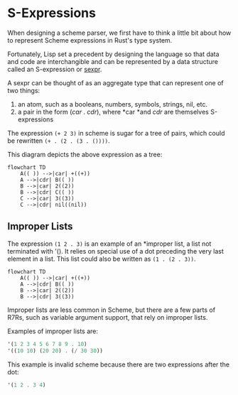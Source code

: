 [sexpr]: https://en.wikipedia.org/wiki/S-expression

# S-Expressions

When designing a scheme parser, we first have to think a little bit about how to represent Scheme expressions in Rust's type system.

Fortunately, Lisp set a precedent by designing the language so that data and code are interchangible and can be represented by a data structure called an S-expression or [sexpr].

A sexpr can be thought of as an aggregate type that can represent one of two things:

1. an atom, such as a booleans, numbers, symbols, strings, nil, etc.
2. a pair in the form (*car* . *cdr*), where *car *and *cdr* are themselves S-expressions

The expression `(+ 2 3)` in scheme is sugar for a tree of pairs, which could be rewritten  `(+ . (2 . (3 . ())))`.

This diagram depicts the above expression as a tree:

```mermaid
flowchart TD
    A(( )) -->|car| +((+))
    A -->|cdr| B(( ))
    B -->|car| 2((2))
    B -->|cdr| C(( ))
    C -->|car| 3((3))
    C -->|cdr| nil((nil))
```

## Improper Lists

The expression `(1 2 . 3)` is an example of an *improper list, a list not terminated with '(). It relies on special use of a dot preceding the very last element in a list. This list could also be written as `(1 . (2 . 3))`.

```mermaid
flowchart TD
    A(( )) -->|car| +((+))
    A -->|cdr| B(( ))
    B -->|car| 2((2))
    B -->|cdr| 3((3))
```

Improper lists are less common in Scheme, but there are a few parts of R7Rs, such as variable argument support, that rely on improper lists.

Examples of improper lists are:

```scheme
'(1 2 3 4 5 6 7 8 9 . 10)
'((10 10) (20 20) . (/ 30 30))
```

This example is invalid scheme because there are two expressions after the dot:

```scheme
'(1 2 . 3 4)
```
